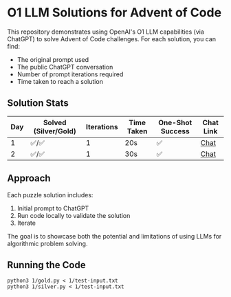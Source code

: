 # O1 LLM Solutions for Advent of Code

This repository demonstrates using OpenAI's O1 LLM capabilities (via ChatGPT) to solve Advent of Code challenges. For each solution, you can find:

- The original prompt used
- The public ChatGPT conversation
- Number of prompt iterations required
- Time taken to reach a solution

## Solution Stats

| Day | Solved (Silver/Gold) | Iterations | Time Taken | One-Shot Success | Chat Link |
|-----|---------------------|------------|------------|------------------|-----------|
| 1   | ✅/✅               | 1          | 20s        | ✅               | [Chat](https://chatgpt.com/share/674c9de5-1d4c-8005-8b67-2bb1029cb4b9) |
| 2   | ✅/✅               | 1          | 30s        | ✅               | [Chat](https://chatgpt.com/share/674d42f4-1424-8005-826b-453db70d2645) |

## Approach

Each puzzle solution includes:
1. Initial prompt to ChatGPT
2. Run code locally to validate the solution
3. Iterate

The goal is to showcase both the potential and limitations of using LLMs for algorithmic problem solving.

## Running the Code

```
python3 1/gold.py < 1/test-input.txt
python3 1/silver.py < 1/test-input.txt
```
